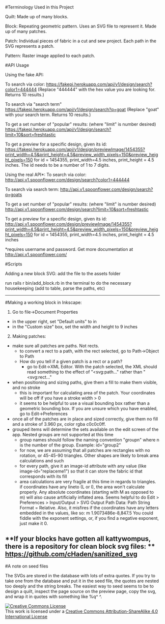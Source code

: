 #Terminology Used in this Project

Quilt: Made up of many blocks.

Block: Repeating geometric pattern. Uses an SVG file to represent it. Made up of many patches.

Patch: Individual pieces of fabric in a cut and sew project. Each path in the SVG represents a patch.

Pattern: Raster image applied to each patch.

#API Usage

Using the fake API:

To search via color:
https://fakepi.herokuapp.com/api/v1/design/search?color1=444444
(Replace "444444" with the hex value you are looking for. Returns 10 results.)

To search via "search term"
https://fakepi.herokuapp.com/api/v1/design/search?q=goat
(Replace "goat" with your search term. Returns 10 results.)

To get a set number of "popular" results: (where "limit" is number desired)
https://fakepi.herokuapp.com/api/v1/design/search?limit=10&sort=freshtastic

To get a preview for a specific design, given its id:
https://fakepi.herokuapp.com/api/v1/design/previewImage/1454355?print_width=4.5&print_height=4.5&preview_width_pixels=150&preview_height_pixels=150
for id = 1454355, print_width=4.5 inches, print_height = 4.5 inches. The id needs to be a number of 1 to 7 digits.

Using the real API*:
To search via color:
http://api.v1.spoonflower.com/design/search?color1=444444

To search via search term:
http://api.v1.spoonflower.com/design/search?q=goats

To get a set number of "popular" results: (where "limit" is number desired)
http://api.v1.spoonflower.com/design/search?limit=10&sort=freshtastic

To get a preview for a specific design, given its id:
http://api.v1.spoonflower.com/design/previewImage/1454355?print_width=4.5&print_height=4.5&preview_width_pixels=150&preview_height_pixels=150
for id = 1454355, print_width=4.5 inches, print_height = 4.5 inches

*requires username and password. Get more documentation at http://api.v1.spoonflower.com/


#Scripts

Adding a new block SVG:
add the file to the assets folder

run
rails r bin/add_block.rb
in the terminal to do the necessary housekeeping (add to table, parse the paths, etc)

----

#Making a working block in Inkscape:

1. Go to file->Document Properties
  - in the upper right, set "Default units" to in
  - in the "Custom size" box, set the width and height to 9 inches
2. Making patches:
  - make sure all patches are paths. Not rects.
    - to convert a rect to a path, with the rect selected, go to Path->Object to Path
    - How do you tell if a given patch is a rect or a path?
      - go to Edit->XML Editor. With the patch selected, the XML should read something to the effect of "<svg:path..." rather than "<svg:rect..."
  - when positioning and sizing paths, give them a fill to make them visible, and no stroke
    - this is important for calculating area of the patch. Your coordinates will be off if you have a stroke width > 0
    - it seems to be helpful to use a visual bounding box rather than a geometric bounding box. If you are unsure which you have enabled, go to Edit->Preferences
  - once all of the patches are in place and sized correctly, give them no fill and a stroke of 3.960 px, color rgba c0c0c0ff.
  - grouped items will determine the sets available on the edit screen of the app. Nested groups are not supported at this time
    - group names should follow the naming convention "groupn" where n is the number of the group. Example: id="group2"
    - for now, we are assuming that all patches are rectangles with no rotation, or 45-45-90 triangles. Other shapes are likely to break area calculations and such
    - for every path, give it an image-id attribute with any value (like image-id="replaceme1") so that it can store the fabric id that corresponds with its fill
    - area calculations are very fragile at this time in regards to triangles.  if coordinates have any lineto (L or l), the area won't calculate properly.  Any absolute coordinates (starting with M as opposed to m) will also cause artificially inflated area.  Seems helpful to do Edit > Preferences > Input/Output > SVG Output Path Data: Path String Format = Relative.  Also, it misfires if the coordinates have any letters embedded in the values, like so: m 1.9073486e-8,847.5  You could fiddle with the exponent settings, or, if you find a negative exponent, just make it 0.

**If your blocks have gotten all kattywompus, there is a repository for clean block svg files: **
https://github.com/cHaden/sanitized_svg
----

#A note on seed files

The SVGs are stored in the database with lots of extra quotes.  If you try to take one from the database and put it in the seed file, the quotes are nested too deeply and the string breaks.  The easiest way to seed seems to be to design a quilt, inspect the page source on the preview page, copy the svg, and wrap it in quotes with something like %q^ ^.

<a rel="license" href="http://creativecommons.org/licenses/by-sa/4.0/"><img alt="Creative Commons License" style="border-width:0" src="https://i.creativecommons.org/l/by-sa/4.0/88x31.png" /></a><br />This work is licensed under a <a rel="license" href="http://creativecommons.org/licenses/by-sa/4.0/">Creative Commons Attribution-ShareAlike 4.0 International License</a>
